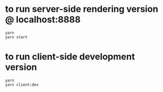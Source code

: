 # to run server-side rendering version @ localhost:8888
```
yarn 
yarn start
```

# to run client-side development version
```
yarn
yarn client:dev
```
